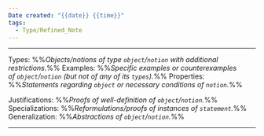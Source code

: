 ```yaml
---
Date created: "{{date}} {{time}}"
tags:
  - Type/Refined_Note
---
```


---

Types: %%_Objects/notions of type `object`/`notion` with additional restrictions._%%
Examples: %%_Specific examples or counterexamples of `object`/`notion` (but not of any of its `types`)._%%
Properties: %%_Statements regarding `object` or necessary conditions of `notion`._%%

Justifications: %%_Proofs of well-definition of `object`/`notion`._%%
Specializations: %%_Reformulations/proofs of instances of `statement`._%%
Generalization: %%_Abstractions of `object`/`notion`._%%

---






